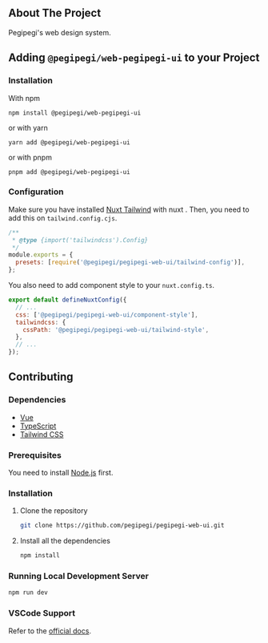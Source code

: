 ## About The Project

Pegipegi's web design system.

## Adding `@pegipegi/web-pegipegi-ui` to your Project

### Installation

With npm

```
npm install @pegipegi/web-pegipegi-ui
```

or with yarn

```
yarn add @pegipegi/web-pegipegi-ui
```

or with pnpm

```
pnpm add @pegipegi/web-pegipegi-ui
```

### Configuration

Make sure you have installed [Nuxt Tailwind](https://tailwindcss.nuxt.dev/) with nuxt . Then, you need to add this on `tailwind.config.cjs`.

```js
/**
 * @type {import('tailwindcss').Config}
 */
module.exports = {
  presets: [require('@pegipegi/pegipegi-web-ui/tailwind-config')],
};
```

You also need to add component style to your `nuxt.config.ts`.

```js
export default defineNuxtConfig({
  // ...
  css: ['@pegipegi/pegipegi-web-ui/component-style'],
  tailwindcss: {
    cssPath: '@pegipegi/pegipegi-web-ui/tailwind-style',
  },
  // ...
});
```

## Contributing

### Dependencies

- [Vue](https://vuejs.org/)
- [TypeScript](https://www.typescriptlang.org/)
- [Tailwind CSS](https://tailwindcss.com/)

### Prerequisites

You need to install [Node.js](https://nodejs.dev/en/download/) first.

### Installation

1. Clone the repository

   ```sh
   git clone https://github.com/pegipegi/pegipegi-web-ui.git
   ```

2. Install all the dependencies

   ```sh
   npm install
   ```

### Running Local Development Server

```bash
npm run dev
```

### VSCode Support

Refer to the [official docs](https://vuejs.org/guide/typescript/overview.html#ide-support).
